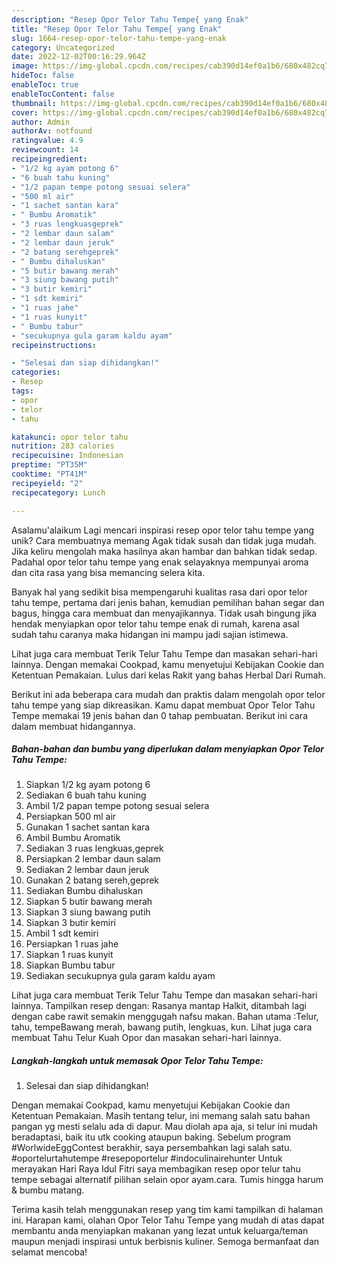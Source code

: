 ```yaml
---
description: "Resep Opor Telor Tahu Tempe{ yang Enak"
title: "Resep Opor Telor Tahu Tempe{ yang Enak"
slug: 1664-resep-opor-telor-tahu-tempe-yang-enak
category: Uncategorized
date: 2022-12-02T00:16:29.964Z
image: https://img-global.cpcdn.com/recipes/cab390d14ef0a1b6/680x482cq70/opor-telor-tahu-tempe-foto-resep-utama.jpg
hideToc: false
enableToc: true
enableTocContent: false
thumbnail: https://img-global.cpcdn.com/recipes/cab390d14ef0a1b6/680x482cq70/opor-telor-tahu-tempe-foto-resep-utama.jpg
cover: https://img-global.cpcdn.com/recipes/cab390d14ef0a1b6/680x482cq70/opor-telor-tahu-tempe-foto-resep-utama.jpg
author: Admin
authorAv: notfound
ratingvalue: 4.9
reviewcount: 14
recipeingredient:
- "1/2 kg ayam potong 6"
- "6 buah tahu kuning"
- "1/2 papan tempe potong sesuai selera"
- "500 ml air"
- "1 sachet santan kara"
- " Bumbu Aromatik"
- "3 ruas lengkuasgeprek"
- "2 lembar daun salam"
- "2 lembar daun jeruk"
- "2 batang serehgeprek"
- " Bumbu dihaluskan"
- "5 butir bawang merah"
- "3 siung bawang putih"
- "3 butir kemiri"
- "1 sdt kemiri"
- "1 ruas jahe"
- "1 ruas kunyit"
- " Bumbu tabur"
- "secukupnya gula garam kaldu ayam"
recipeinstructions:

- "Selesai dan siap dihidangkan!"
categories:
- Resep
tags:
- opor
- telor
- tahu

katakunci: opor telor tahu 
nutrition: 283 calories
recipecuisine: Indonesian
preptime: "PT35M"
cooktime: "PT41M"
recipeyield: "2"
recipecategory: Lunch

---
```



Asalamu'alaikum Lagi mencari inspirasi resep opor telor tahu tempe yang unik? Cara membuatnya memang Agak tidak susah dan tidak juga mudah. Jika keliru mengolah maka hasilnya akan hambar dan bahkan tidak sedap. Padahal opor telor tahu tempe yang enak selayaknya mempunyai aroma dan cita rasa yang bisa memancing selera kita.


Banyak hal yang sedikit bisa mempengaruhi kualitas rasa dari opor telor tahu tempe, pertama dari jenis bahan, kemudian pemilihan bahan segar dan bagus, hingga cara membuat dan menyajikannya. Tidak usah bingung jika hendak menyiapkan opor telor tahu tempe enak di rumah, karena asal sudah tahu caranya maka hidangan ini mampu jadi sajian istimewa.

Lihat juga cara membuat Terik Telur Tahu Tempe dan masakan sehari-hari lainnya. Dengan memakai Cookpad, kamu menyetujui Kebijakan Cookie dan Ketentuan Pemakaian. Lulus dari kelas Rakit yang bahas Herbal Dari Rumah.


Berikut ini ada beberapa cara mudah dan praktis dalam mengolah opor telor tahu tempe yang siap dikreasikan. Kamu dapat membuat Opor Telor Tahu Tempe memakai 19 jenis bahan dan 0 tahap pembuatan. Berikut ini cara dalam membuat hidangannya.

<!--inarticleads1-->

##### Bahan-bahan dan bumbu yang diperlukan dalam menyiapkan Opor Telor Tahu Tempe:

1. Siapkan 1/2 kg ayam potong 6
1. Sediakan 6 buah tahu kuning
1. Ambil 1/2 papan tempe potong sesuai selera
1. Persiapkan 500 ml air
1. Gunakan 1 sachet santan kara
1. Ambil  Bumbu Aromatik
1. Sediakan 3 ruas lengkuas,geprek
1. Persiapkan 2 lembar daun salam
1. Sediakan 2 lembar daun jeruk
1. Gunakan 2 batang sereh,geprek
1. Sediakan  Bumbu dihaluskan
1. Siapkan 5 butir bawang merah
1. Siapkan 3 siung bawang putih
1. Siapkan 3 butir kemiri
1. Ambil 1 sdt kemiri
1. Persiapkan 1 ruas jahe
1. Siapkan 1 ruas kunyit
1. Siapkan  Bumbu tabur
1. Sediakan secukupnya gula garam kaldu ayam


Lihat juga cara membuat Terik Telur Tahu Tempe dan masakan sehari-hari lainnya. Tampilkan resep dengan: Rasanya mantap Halkit, ditambah lagi dengan cabe rawit semakin menggugah nafsu makan. Bahan utama :Telur, tahu, tempeBawang merah, bawang putih, lengkuas, kun. Lihat juga cara membuat Tahu Telur Kuah Opor dan masakan sehari-hari lainnya. 

<!--inarticleads2-->

##### Langkah-langkah untuk memasak Opor Telor Tahu Tempe:


1. Selesai dan siap dihidangkan!

Dengan memakai Cookpad, kamu menyetujui Kebijakan Cookie dan Ketentuan Pemakaian. Masih tentang telur, ini memang salah satu bahan pangan yg mesti selalu ada di dapur. Mau diolah apa aja, si telur ini mudah beradaptasi, baik itu utk cooking ataupun baking. Sebelum program #WorlwideEggContest berakhir, saya persembahkan lagi salah satu. #oportelurtahutempe #resepoportelur #indoculinairehunter Untuk merayakan Hari Raya Idul Fitri saya membagikan resep opor telur tahu tempe sebagai alternatif pilihan selain opor ayam.cara. Tumis hingga harum &amp; bumbu matang. 

Terima kasih telah menggunakan resep yang tim kami tampilkan di halaman ini. Harapan kami, olahan Opor Telor Tahu Tempe yang mudah di atas dapat membantu anda menyiapkan makanan yang lezat untuk keluarga/teman maupun menjadi inspirasi untuk berbisnis kuliner. Semoga bermanfaat dan selamat mencoba!
